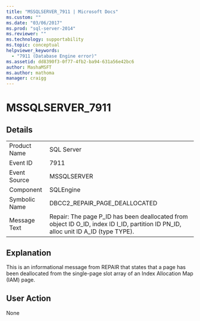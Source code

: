 ```yaml
---
title: "MSSQLSERVER_7911 | Microsoft Docs"
ms.custom: ""
ms.date: "03/06/2017"
ms.prod: "sql-server-2014"
ms.reviewer: ""
ms.technology: supportability
ms.topic: conceptual
helpviewer_keywords: 
  - "7911 (Database Engine error)"
ms.assetid: dd8390f3-0f77-4fb2-ba94-631a56e42bc6
author: MashaMSFT
ms.author: mathoma
manager: craigg
---
```

# MSSQLSERVER_7911
    
## Details  
  
|||  
|-|-|  
|Product Name|SQL Server|  
|Event ID|7911|  
|Event Source|MSSQLSERVER|  
|Component|SQLEngine|  
|Symbolic Name|DBCC2_REPAIR_PAGE_DEALLOCATED|  
|Message Text|Repair: The page P_ID has been deallocated from object ID O_ID, index ID I_ID, partition ID PN_ID, alloc unit ID A_ID (type TYPE).|  
  
## Explanation  
 This is an informational message from REPAIR that states that a page has been deallocated from the single-page slot array of an Index Allocation Map (IAM) page.  
  
## User Action  
 None  
  
  
